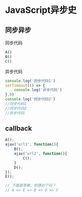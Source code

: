 # JavaScript异步史
## 同步异步
同步代码
```` javascript
A()
B()
C()
````
异步代码
```` javascript
console.log('同步代码1')
setTimeout(() => {
    console.log('异步代码')
},0)
console.log('同步代码2')
//同步代码1
//同步代码2
//异步代码
````
## callback
```` javascript
A();
ajax('url1', function(){
    B();
    ajax('url2', function(){
        C();
    }
    D();
});
E();

// 下面是答案，你猜对了吗？
// A => E => B => D => C
````